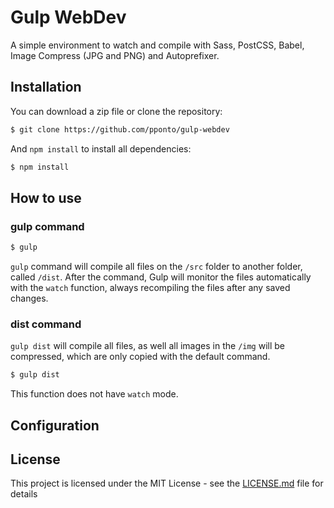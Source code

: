 # Gulp WebDev

A simple environment to watch and compile with Sass, PostCSS, Babel, Image Compress (JPG and PNG) and Autoprefixer.

## Installation

You can download a zip file or clone the repository:

```sh
$ git clone https://github.com/pponto/gulp-webdev
```
And `npm install` to install all dependencies:

```sh
$ npm install
```

## How to use

### gulp command

```sh
$ gulp
```

`gulp` command will compile all files on the `/src` folder to another folder, called `/dist`. After the command, Gulp will monitor the files automatically with the `watch` function, always recompiling the files after any saved changes.

### dist command

`gulp dist` will compile all files, as well all images in the `/img` will be compressed, which are only copied with the default command.

```sh
$ gulp dist
```

This function does not have `watch` mode.

## Configuration

## License

This project is licensed under the MIT License - see the [LICENSE.md](LICENSE.md) file for details